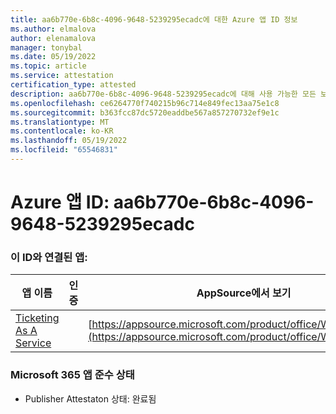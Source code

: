 ```yaml
---
title: aa6b770e-6b8c-4096-9648-5239295ecadc에 대한 Azure 앱 ID 정보
ms.author: elmalova
author: elenamalova
manager: tonybal
ms.date: 05/19/2022
ms.topic: article
ms.service: attestation
certification_type: attested
description: aa6b770e-6b8c-4096-9648-5239295ecadc에 대해 사용 가능한 모든 보안 및 규정 준수 정보입니다.
ms.openlocfilehash: ce6264770f740215b96c714e849fec13aa75e1c8
ms.sourcegitcommit: b363fcc87dc5720eaddbe567a857270732ef9e1c
ms.translationtype: MT
ms.contentlocale: ko-KR
ms.lasthandoff: 05/19/2022
ms.locfileid: "65546831"
---
```

# <a name="azure-app-id-aa6b770e-6b8c-4096-9648-5239295ecadc"></a>Azure 앱 ID: aa6b770e-6b8c-4096-9648-5239295ecadc


### <a name="apps-associated-with-this-id"></a>이 ID와 연결된 앱:
| **앱 이름** | **인증** | **AppSource에서 보기** |
|--------------|---------------|-----------------------|
| [Ticketing As A Service](../forward/WA200003945.md) |  | [https://appsource.microsoft.com/product/office/WA200003945](https://appsource.microsoft.com/product/office/WA200003945) |

### <a name="microsoft-365-app-compliance-status"></a>Microsoft 365 앱 준수 상태
- Publisher Attestaton 상태: 완료됨
